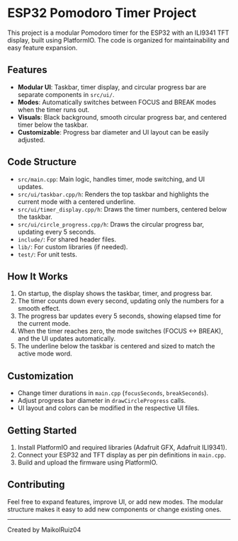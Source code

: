 
# ESP32 Pomodoro Timer Project

This project is a modular Pomodoro timer for the ESP32 with an ILI9341 TFT display, built using PlatformIO. The code is organized for maintainability and easy feature expansion.

## Features
- **Modular UI**: Taskbar, timer display, and circular progress bar are separate components in `src/ui/`.
- **Modes**: Automatically switches between FOCUS and BREAK modes when the timer runs out.
- **Visuals**: Black background, smooth circular progress bar, and centered timer below the taskbar.
- **Customizable**: Progress bar diameter and UI layout can be easily adjusted.

## Code Structure
- `src/main.cpp`: Main logic, handles timer, mode switching, and UI updates.
- `src/ui/taskbar.cpp/h`: Renders the top taskbar and highlights the current mode with a centered underline.
- `src/ui/timer_display.cpp/h`: Draws the timer numbers, centered below the taskbar.
- `src/ui/circle_progress.cpp/h`: Draws the circular progress bar, updating every 5 seconds.
- `include/`: For shared header files.
- `lib/`: For custom libraries (if needed).
- `test/`: For unit tests.

## How It Works
1. On startup, the display shows the taskbar, timer, and progress bar.
2. The timer counts down every second, updating only the numbers for a smooth effect.
3. The progress bar updates every 5 seconds, showing elapsed time for the current mode.
4. When the timer reaches zero, the mode switches (FOCUS <-> BREAK), and the UI updates automatically.
5. The underline below the taskbar is centered and sized to match the active mode word.

## Customization
- Change timer durations in `main.cpp` (`focusSeconds`, `breakSeconds`).
- Adjust progress bar diameter in `drawCircleProgress` calls.
- UI layout and colors can be modified in the respective UI files.

## Getting Started
1. Install PlatformIO and required libraries (Adafruit GFX, Adafruit ILI9341).
2. Connect your ESP32 and TFT display as per pin definitions in `main.cpp`.
3. Build and upload the firmware using PlatformIO.

## Contributing
Feel free to expand features, improve UI, or add new modes. The modular structure makes it easy to add new components or change existing ones.

---
Created by MaikolRuiz04